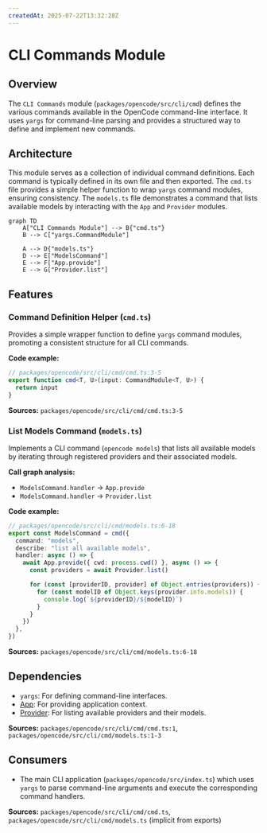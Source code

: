 ```yaml
---
createdAt: 2025-07-22T13:32:28Z
---
```


# CLI Commands Module

## Overview

The `CLI Commands` module (`packages/opencode/src/cli/cmd`) defines the various commands available in the OpenCode command-line interface. It uses `yargs` for command-line parsing and provides a structured way to define and implement new commands.

## Architecture

This module serves as a collection of individual command definitions. Each command is typically defined in its own file and then exported. The `cmd.ts` file provides a simple helper function to wrap `yargs` command modules, ensuring consistency. The `models.ts` file demonstrates a command that lists available models by interacting with the `App` and `Provider` modules.

```mermaid
graph TD
    A["CLI Commands Module"] --> B{"cmd.ts"}
    B --> C["yargs.CommandModule"]

    A --> D{"models.ts"}
    D --> E["ModelsCommand"]
    E --> F["App.provide"]
    E --> G["Provider.list"]
```

## Features

### Command Definition Helper (`cmd.ts`)

Provides a simple wrapper function to define `yargs` command modules, promoting a consistent structure for all CLI commands.

**Code example:**

```typescript
// packages/opencode/src/cli/cmd/cmd.ts:3-5
export function cmd<T, U>(input: CommandModule<T, U>) {
  return input
}
```

**Sources:** `packages/opencode/src/cli/cmd/cmd.ts:3-5`

### List Models Command (`models.ts`)

Implements a CLI command (`opencode models`) that lists all available models by iterating through registered providers and their associated models.

**Call graph analysis:**

- `ModelsCommand.handler` → `App.provide`
- `ModelsCommand.handler` → `Provider.list`

**Code example:**

```typescript
// packages/opencode/src/cli/cmd/models.ts:6-18
export const ModelsCommand = cmd({
  command: "models",
  describe: "list all available models",
  handler: async () => {
    await App.provide({ cwd: process.cwd() }, async () => {
      const providers = await Provider.list()

      for (const [providerID, provider] of Object.entries(providers)) {
        for (const modelID of Object.keys(provider.info.models)) {
          console.log(`${providerID}/${modelID}`)
        }
      }
    })
  },
})
```

**Sources:** `packages/opencode/src/cli/cmd/models.ts:6-18`

## Dependencies

- `yargs`: For defining command-line interfaces.
- [App](../app.md): For providing application context.
- [Provider](../provider.md): For listing available providers and their models.

**Sources:** `packages/opencode/src/cli/cmd/cmd.ts:1`, `packages/opencode/src/cli/cmd/models.ts:1-3`

## Consumers

- The main CLI application (`packages/opencode/src/index.ts`) which uses `yargs` to parse command-line arguments and execute the corresponding command handlers.

**Sources:** `packages/opencode/src/cli/cmd/cmd.ts`, `packages/opencode/src/cli/cmd/models.ts` (implicit from exports)
